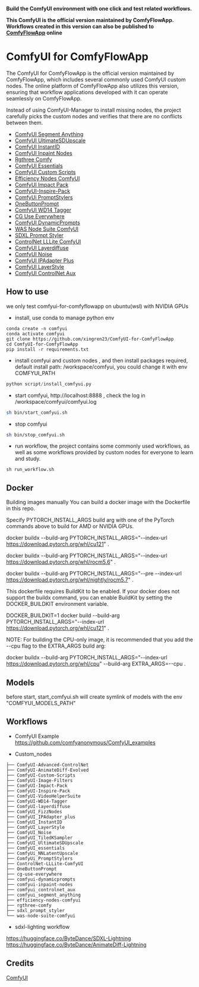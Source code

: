 
**Build the ComfyUI environment with one click and test related workflows.**

**This ComfyUI is the official version maintained by ComfyFlowApp. Workflows created in this version can also be published to [ComfyFlowApp](https://comfyflow.app) online**

# ComfyUI for ComfyFlowApp

The ComfyUI for ComfyFlowApp is the official version maintained by ComfyFlowApp, which includes several commonly used ComfyUI custom nodes. The online platform of ComfyFlowApp also utilizes this version, ensuring that workflow applications developed with it can operate seamlessly on ComfyFlowApp.

Instead of using ComfyUI-Manager to install missing nodes, the project carefully picks the custom nodes and verifies that there are no conflicts between them.

- [ComfyUI Segment Anything](https://github.com/storyicon/comfyui_segment_anything)
- [ComfyUI UltimateSDUpscale](https://github.com/ssitu/ComfyUI_UltimateSDUpscale)
- [ComfyUI InstantID](https://github.com/cubiq/ComfyUI_InstantID)
- [ComfyUI Inpaint Nodes](https://github.com/Acly/comfyui-inpaint-nodes)
- [Rgthree Comfy](https://github.com/rgthree/rgthree-comfy)
- [ComfyUI Essentials](https://github.com/cubiq/ComfyUI_essentials)
- [ComfyUI Custom Scripts](https://github.com/pythongosssss/ComfyUI-Custom-Scripts)
- [Efficiency Nodes ComfyUI](https://github.com/jags111/efficiency-nodes-comfyui)
- [ComfyUI Impact Pack](https://github.com/xingren23/ComfyUI-Impact-Pack)
- [ComfyUI-Inspire-Pack](https://github.com/ltdrdata/ComfyUI-Inspire-Pack)
- [ComfyUi PromptStylers](https://github.com/wolfden/ComfyUi_PromptStylers)
- [OneButtonPrompt](https://github.com/AIrjen/OneButtonPrompt)
- [ComfyUI WD14 Tagger](https://github.com/pythongosssss/ComfyUI-WD14-Tagger)
- [CG Use Everywhere](https://github.com/chrisgoringe/cg-use-everywhere)
- [ComfyUI DynamicPrompts](https://github.com/adieyal/comfyui-dynamicprompts)
- [WAS Node Suite ComfyUI](https://github.com/WASasquatch/was-node-suite-comfyui)
- [SDXL Prompt Styler](https://github.com/twri/sdxl_prompt_styler)
- [ControlNet LLLite ComfyUI](https://github.com/kohya-ss/ControlNet-LLLite-ComfyUI)
- [ComfyUI Layerdiffuse](https://github.com/huchenlei/ComfyUI-layerdiffuse)
- [ComfyUI Noise](https://github.com/BlenderNeko/ComfyUI_Noise)
- [ComfyUI IPAdapter Plus](https://github.com/cubiq/ComfyUI_IPAdapter_plus)
- [ComfyUI LayerStyle](https://github.com/chflame163/ComfyUI_LayerStyle)
- [ComfyUI ControlNet Aux](https://github.com/Fannovel16/comfyui_controlnet_aux)



## How to use

we only test comfyui-for-comfyflowapp on ubuntu(wsl) with NVIDIA GPUs

* install, use conda to manage python env
```
conda create -n comfyui
conda activate comfyui
git clone https://github.com/xingren23/ComfyUI-for-ComfyFlowApp
cd ComfyUI-for-ComfyFlowApp
pip install -r requirements.txt
```

* install comfyui and custom nodes , and then install packages required, default install path: /workspace/comfyui, you could change it with env COMFYUI_PATH
```python
python script/install_comfyui.py
```

* start comfyui, http://localhost:8888 , check the log in /workspace/comfyui/comfyui.log
```bash
sh bin/start_comfyui.sh
```

* stop comfyui
```bash
sh bin/stop_comfyui.sh
```

* run workflow, the project contains some commonly used workflows, as well as some workflows provided by custom nodes for everyone to learn and study.
```
sh run_workflow.sh
```

## Docker

Building images manually
You can build a docker image with the Dockerfile in this repo.

Specify PYTORCH_INSTALL_ARGS build arg with one of the PyTorch commands above to build for AMD or NVIDIA GPUs.

docker buildx --build-arg PYTORCH_INSTALL_ARGS="--index-url https://download.pytorch.org/whl/cu121" .

docker buildx --build-arg PYTORCH_INSTALL_ARGS="--index-url https://download.pytorch.org/whl/rocm5.6" .

docker buildx --build-arg PYTORCH_INSTALL_ARGS="--pre --index-url https://download.pytorch.org/whl/nightly/rocm5.7" .

This dockerfile requires BuildKit to be enabled. If your docker does not support the buildx command, you can enable BuildKit by setting the DOCKER_BUILDKIT environment variable.

DOCKER_BUILDKIT=1 docker build --build-arg PYTORCH_INSTALL_ARGS="--index-url https://download.pytorch.org/whl/cu121" .

NOTE: For building the CPU-only image, it is recommended that you add the --cpu flag to the EXTRA_ARGS build arg:

docker buildx --build-arg PYTORCH_INSTALL_ARGS="--index-url https://download.pytorch.org/whl/cpu" --build-arg EXTRA_ARGS=--cpu .


## Models
before start, start_comfyui.sh will create symlink of models with the env "COMFYUI_MODELS_PATH"

## Workflows 

* ComfyUI Example
https://github.com/comfyanonymous/ComfyUI_examples

* Custom_nodes

```custom_nodes/
├── ComfyUI-Advanced-ControlNet
├── ComfyUI-AnimateDiff-Evolved
├── ComfyUI-Custom-Scripts
├── ComfyUI-Image-Filters
├── ComfyUI-Impact-Pack
├── ComfyUI-Inspire-Pack
├── ComfyUI-VideoHelperSuite
├── ComfyUI-WD14-Tagger
├── ComfyUI-layerdiffuse
├── ComfyUI_FizzNodes
├── ComfyUI_IPAdapter_plus
├── ComfyUI_InstantID
├── ComfyUI_LayerStyle
├── ComfyUI_Noise
├── ComfyUI_TiledKSampler
├── ComfyUI_UltimateSDUpscale
├── ComfyUI_essentials
├── ComfyUi_NNLatentUpscale
├── ComfyUi_PromptStylers
├── ControlNet-LLLite-ComfyUI
├── OneButtonPrompt
├── cg-use-everywhere
├── comfyui-dynamicprompts
├── comfyui-inpaint-nodes
├── comfyui_controlnet_aux
├── comfyui_segment_anything
├── efficiency-nodes-comfyui
├── rgthree-comfy
├── sdxl_prompt_styler
└── was-node-suite-comfyui
```

* sdxl-lighting workflow

https://huggingface.co/ByteDance/SDXL-Lightning
https://huggingface.co/ByteDance/AnimateDiff-Lightning


## Credits

[ComfyUI](https://github.com/comfyanonymous/ComfyUI)
